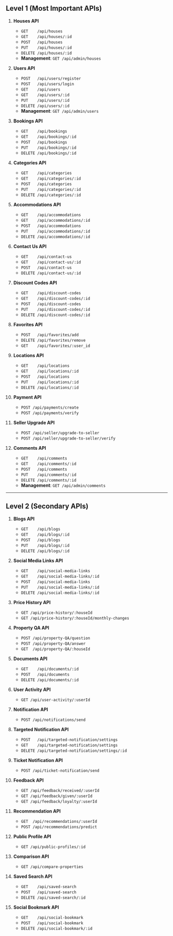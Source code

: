 ## Level 1 (Most Important APIs)

1. **Houses API**
   - `GET    /api/houses`
   - `GET    /api/houses/:id`
   - `POST   /api/houses`
   - `PUT    /api/houses/:id`
   - `DELETE /api/houses/:id`
   - **Management**: `GET /api/admin/houses`

2. **Users API**
   - `POST   /api/users/register`
   - `POST   /api/users/login`
   - `GET    /api/users`
   - `GET    /api/users/:id`
   - `PUT    /api/users/:id`
   - `DELETE /api/users/:id`
   - **Management**: `GET /api/admin/users`

3. **Bookings API**
   - `GET    /api/bookings`
   - `GET    /api/bookings/:id`
   - `POST   /api/bookings`
   - `PUT    /api/bookings/:id`
   - `DELETE /api/bookings/:id`

4. **Categories API**
   - `GET    /api/categories`
   - `GET    /api/categories/:id`
   - `POST   /api/categories`
   - `PUT    /api/categories/:id`
   - `DELETE /api/categories/:id`

5. **Accommodations API**
   - `GET    /api/accommodations`
   - `GET    /api/accommodations/:id`
   - `POST   /api/accommodations`
   - `PUT    /api/accommodations/:id`
   - `DELETE /api/accommodations/:id`

6. **Contact Us API**
   - `GET    /api/contact-us`
   - `GET    /api/contact-us/:id`
   - `POST   /api/contact-us`
   - `DELETE /api/contact-us/:id`

7. **Discount Codes API**
   - `GET    /api/discount-codes`
   - `GET    /api/discount-codes/:id`
   - `POST   /api/discount-codes`
   - `PUT    /api/discount-codes/:id`
   - `DELETE /api/discount-codes/:id`

8. **Favorites API**
   - `POST   /api/favorites/add`
   - `DELETE /api/favorites/remove`
   - `GET    /api/favorites/:user_id`

9. **Locations API**
   - `GET    /api/locations`
   - `GET    /api/locations/:id`
   - `POST   /api/locations`
   - `PUT    /api/locations/:id`
   - `DELETE /api/locations/:id`

10. **Payment API**
    - `POST /api/payments/create`
    - `POST /api/payments/verify`

11. **Seller Upgrade API**
    - `POST /api/seller/upgrade-to-seller`
    - `POST /api/seller/upgrade-to-seller/verify`

12. **Comments API**
    - `GET    /api/comments`
    - `GET    /api/comments/:id`
    - `POST   /api/comments`
    - `PUT    /api/comments/:id`
    - `DELETE /api/comments/:id`
    - **Management**: `GET /api/admin/comments`



---



## Level 2 (Secondary APIs)

1. **Blogs API**
   - `GET    /api/blogs`
   - `GET    /api/blogs/:id`
   - `POST   /api/blogs`
   - `PUT    /api/blogs/:id`
   - `DELETE /api/blogs/:id`

2. **Social Media Links API**
   - `GET    /api/social-media-links`
   - `GET    /api/social-media-links/:id`
   - `POST   /api/social-media-links`
   - `PUT    /api/social-media-links/:id`
   - `DELETE /api/social-media-links/:id`

3. **Price History API**
   - `GET /api/price-history/:houseId`
   - `GET /api/price-history/:houseId/monthly-changes`

4. **Property QA API**
   - `POST /api/property-QA/question`
   - `POST /api/property-QA/answer`
   - `GET  /api/property-QA/:houseId`

5. **Documents API**
   - `GET    /api/documents/:id`
   - `POST   /api/documents`
   - `DELETE /api/documents/:id`

6. **User Activity API**
   - `GET /api/user-activity/:userId`

7. **Notification API**
   - `POST /api/notifications/send`

8. **Targeted Notification API**
   - `POST   /api/targeted-notification/settings`
   - `GET    /api/targeted-notification/settings`
   - `DELETE /api/targeted-notification/settings/:id`

9. **Ticket Notification API**
   - `POST /api/ticket-notification/send`

10. **Feedback API**
    - `GET /api/feedback/received/:userId`
    - `GET /api/feedback/given/:userId`
    - `GET /api/feedback/loyalty/:userId`

11. **Recommendation API**
    - `GET  /api/recommendations/:userId`
    - `POST /api/recommendations/predict`

12. **Public Profile API**
    - `GET /api/public-profiles/:id`

13. **Comparison API**
    - `GET /api/compare-properties`

14. **Saved Search API**
    - `GET    /api/saved-search`
    - `POST   /api/saved-search`
    - `DELETE /api/saved-search/:id`

15. **Social Bookmark API**
    - `GET    /api/social-bookmark`
    - `POST   /api/social-bookmark`
    - `DELETE /api/social-bookmark/:id`
